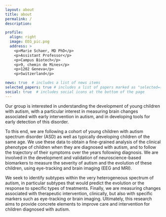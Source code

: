 ```yaml
---
layout: about
title: about
permalink: /
description:

profile:
  align: right
  image: EEG_pic.png
  address: >
    <p>Marie Schaer, MD PhD</p>
    <p>Assistant Professor</p>
    <p>Campus Biotech</p>
    <p>9, chemin de Mines</p>
    <p>1202 Geneva</p>
    <p>Switzerland</p>

news: true  # includes a list of news items
selected_papers: true # includes a list of papers marked as "selected={true}"
social: true  # includes social icons at the bottom of the page
---
```


Our group is interested in understanding the development of young children with autism, with a particular interest in measuring brain changes associated with early intervention in autism, and in developing tools for early detection of this disorder.

To this end, we are following a cohort of young children with autism spectrum disorder (ASD) as well as typically developing children of the same age. We use these data to obtain a fine-grained analysis of the clinical phenotype of children when they are diagnosed with autism, and to follow the trajectory of their symptoms over the years following diagnosis. We are involved in the development and validation of neuroscience-based biomarkers to measure the severity of autism and the evolution of these children, using eye-tracking and brain imaging (EEG and MRI).

We seek to identify subtypes within the very heterogeneous spectrum of autism, in particular subtypes that would predict the evolution or the response to specific types of treatments. Finally, we are measuring changes associated with therapeutic intervention, clinically, but also with specific markers such as eye-tracking or brain imaging. Ultimately, this research aims to provide concrete elements to improve care and intervention for children diagnosed with autism.
